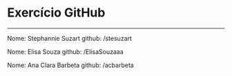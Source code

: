# Exercício GitHub
-----
Nome: Stephannie Suzart
github: /stesuzart


Nome: Elisa Souza
github: /ElisaSouzaaa

Nome: Ana Clara Barbeta
github: /acbarbeta
